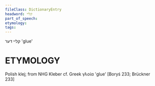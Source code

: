 ```yaml
---
fileClass: DictionaryEntry
headword: קליי
part_of_speech: 
etymology: 
tags: 
---
```

קליי
דער
'glue'

ETYMOLOGY
===========
Polish klej; from NHG Kleber
cf. Greek γλοία 'glue'
[Boryś 233; Brückner 233]